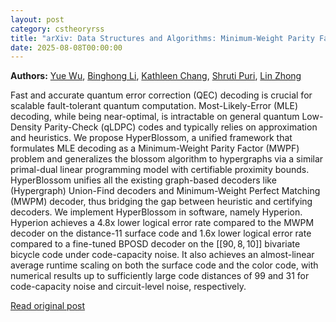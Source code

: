 ```yaml
---
layout: post
category: cstheoryrss
title: "arXiv: Data Structures and Algorithms: Minimum-Weight Parity Factor Decoder for Quantum Error Correction"
date: 2025-08-08T00:00:00
---
```


**Authors:** [Yue Wu](https://dblp.uni-trier.de/search?q=Yue+Wu), [Binghong Li](https://dblp.uni-trier.de/search?q=Binghong+Li), [Kathleen Chang](https://dblp.uni-trier.de/search?q=Kathleen+Chang), [Shruti Puri](https://dblp.uni-trier.de/search?q=Shruti+Puri), [Lin Zhong](https://dblp.uni-trier.de/search?q=Lin+Zhong)

Fast and accurate quantum error correction (QEC) decoding is crucial for
scalable fault-tolerant quantum computation. Most-Likely-Error (MLE) decoding,
while being near-optimal, is intractable on general quantum Low-Density
Parity-Check (qLDPC) codes and typically relies on approximation and
heuristics. We propose HyperBlossom, a unified framework that formulates MLE
decoding as a Minimum-Weight Parity Factor (MWPF) problem and generalizes the
blossom algorithm to hypergraphs via a similar primal-dual linear programming
model with certifiable proximity bounds. HyperBlossom unifies all the existing
graph-based decoders like (Hypergraph) Union-Find decoders and Minimum-Weight
Perfect Matching (MWPM) decoder, thus bridging the gap between heuristic and
certifying decoders.
We implement HyperBlossom in software, namely Hyperion. Hyperion achieves a
4.8x lower logical error rate compared to the MWPM decoder on the distance-11
surface code and 1.6x lower logical error rate compared to a fine-tuned BPOSD
decoder on the $[[90, 8, 10]]$ bivariate bicycle code under code-capacity
noise. It also achieves an almost-linear average runtime scaling on both the
surface code and the color code, with numerical results up to sufficiently
large code distances of 99 and 31 for code-capacity noise and circuit-level
noise, respectively.

[Read original post](http://arxiv.org/abs/2508.04969v1)
